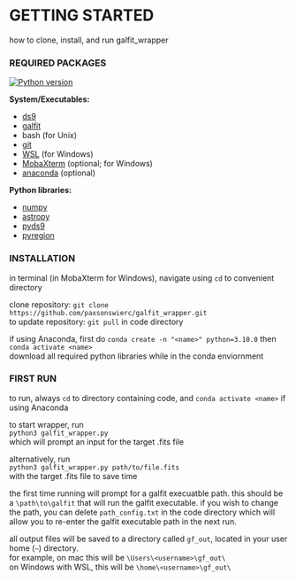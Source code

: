 <h1>GETTING STARTED</h1>

how to clone, install, and run galfit_wrapper



<h3>REQUIRED PACKAGES</h3>

[![Python version](https://img.shields.io/badge/Python-3.10-green.svg?style=flat)](https://www.python.org/downloads/release/python-3100/)

**System/Executables:**
 * [ds9](https://sites.google.com/cfa.harvard.edu/saoimageds9/download)
 * [galfit](https://users.obs.carnegiescience.edu/peng/work/galfit/galfit.html)
 * bash (for Unix)
 * [git](https://git-scm.com/book/en/v2/Getting-Started-Installing-Git)
 * [WSL](https://learn.microsoft.com/en-us/windows/wsl/install) (for Windows)
 * [MobaXterm](https://mobaxterm.mobatek.net/) (optional; for Windows)
 * [anaconda](https://docs.anaconda.com/free/anaconda/install/) (optional)

**Python libraries:** 
 * [numpy](https://numpy.org/install/)
 * [astropy](https://www.astropy.org/)
 * [pyds9](https://github.com/ericmandel/pyds9)
 * [pyregion](https://github.com/astropy/pyregion)

<h3>INSTALLATION</h3>

in terminal (in MobaXterm for Windows), navigate using `cd` to convenient directory

clone repository: `git clone https://github.com/paxsonswierc/galfit_wrapper.git`  
to update repository: `git pull` in code directory

if using Anaconda, first do `conda create -n "<name>" python=3.10.0` then `conda activate <name>`  
download all required python libraries while in the conda enviornment

<h3>FIRST RUN</h3>

to run, always `cd` to directory containing code, and `conda activate <name>` if using Anaconda

to start wrapper, run  
`python3 galfit_wrapper.py`  
which will prompt an input for the target .fits file

alternatively, run  
`python3 galfit_wrapper.py path/to/file.fits`  
with the target .fits file to save time

the first time running will prompt for a galfit execuatble path. this should be a `\path\to\galfit` that will run the galfit executable. if you wish to change the path, you can delete `path_config.txt` in the code directory which will allow you to re-enter the galfit executable path in the next run.

all output files will be saved to a directory called `gf_out`, located in your user home (`~`) directory.  
for example, on mac this will be `\Users\<username>\gf_out\`  
on Windows with WSL, this will be `\home\<username>\gf_out\`
